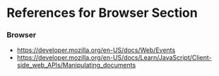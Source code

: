 # References for Browser Section

### Browser
- https://developer.mozilla.org/en-US/docs/Web/Events
- https://developer.mozilla.org/en-US/docs/Learn/JavaScript/Client-side_web_APIs/Manipulating_documents